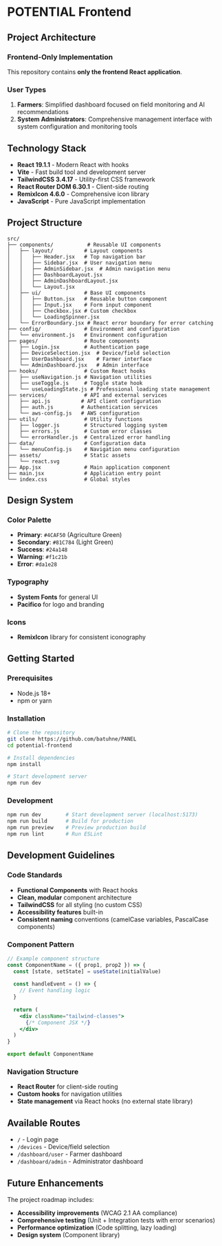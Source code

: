 # POTENTIAL Frontend

## Project Architecture

### **Frontend-Only Implementation**
This repository contains **only the frontend React application**. 

### **User Types**
1. **Farmers**: Simplified dashboard focused on field monitoring and AI recommendations
2. **System Administrators**: Comprehensive management interface with system configuration and monitoring tools

## Technology Stack

- **React 19.1.1** - Modern React with hooks
- **Vite** - Fast build tool and development server
- **TailwindCSS 3.4.17** - Utility-first CSS framework  
- **React Router DOM 6.30.1** - Client-side routing
- **RemixIcon 4.6.0** - Comprehensive icon library
- **JavaScript** - Pure JavaScript implementation

## Project Structure

```
src/
├── components/           # Reusable UI components
│   ├── layout/          # Layout components
│   │   ├── Header.jsx   # Top navigation bar
│   │   ├── Sidebar.jsx  # User navigation menu
│   │   ├── AdminSidebar.jsx  # Admin navigation menu
│   │   ├── DashboardLayout.jsx
│   │   ├── AdminDashboardLayout.jsx
│   │   └── Layout.jsx
│   ├── ui/              # Base UI components
│   │   ├── Button.jsx   # Reusable button component
│   │   ├── Input.jsx    # Form input component
│   │   ├── Checkbox.jsx # Custom checkbox
│   │   └── LoadingSpinner.jsx
│   └── ErrorBoundary.jsx # React error boundary for error catching
├── config/              # Environment and configuration
│   └── environment.js   # Environment configuration
├── pages/               # Route components
│   ├── Login.jsx        # Authentication page
│   ├── DeviceSelection.jsx  # Device/field selection
│   ├── UserDashboard.jsx    # Farmer interface
│   └── AdminDashboard.jsx   # Admin interface
├── hooks/               # Custom React hooks
│   ├── useNavigation.js # Navigation utilities
│   ├── useToggle.js     # Toggle state hook
│   └── useLoadingState.js # Professional loading state management
├── services/            # API and external services
│   ├── api.js          # API client configuration
│   ├── auth.js         # Authentication services
│   └── aws-config.js   # AWS configuration
├── utils/               # Utility functions
│   ├── logger.js        # Structured logging system
│   ├── errors.js        # Custom error classes
│   └── errorHandler.js  # Centralized error handling
├── data/                # Configuration data
│   └── menuConfig.js    # Navigation menu configuration
├── assets/              # Static assets
│   └── react.svg
├── App.jsx              # Main application component
├── main.jsx             # Application entry point
└── index.css            # Global styles
```

## Design System

### **Color Palette**
- **Primary**: `#4CAF50` (Agriculture Green)
- **Secondary**: `#81C784` (Light Green)
- **Success**: `#24a148`
- **Warning**: `#f1c21b`
- **Error**: `#da1e28`

### **Typography**
- **System Fonts** for general UI
- **Pacifico** for logo and branding

### **Icons**
- **RemixIcon** library for consistent iconography

## Getting Started

### **Prerequisites**
- Node.js 18+ 
- npm or yarn

### **Installation**
```bash
# Clone the repository
git clone https://github.com/batuhne/PANEL
cd potential-frontend

# Install dependencies
npm install

# Start development server
npm run dev
```

### **Development**
```bash
npm run dev        # Start development server (localhost:5173)
npm run build      # Build for production
npm run preview    # Preview production build
npm run lint       # Run ESLint
```

## Development Guidelines

### **Code Standards**
- **Functional Components** with React hooks
- **Clean, modular** component architecture
- **TailwindCSS** for all styling (no custom CSS)
- **Accessibility features** built-in
- **Consistent naming** conventions (camelCase variables, PascalCase components)

### **Component Pattern**
```jsx
// Example component structure
const ComponentName = ({ prop1, prop2 }) => {
  const [state, setState] = useState(initialValue)
  
  const handleEvent = () => {
    // Event handling logic
  }
  
  return (
    <div className="tailwind-classes">
      {/* Component JSX */}
    </div>
  )
}

export default ComponentName
```

### **Navigation Structure**
- **React Router** for client-side routing
- **Custom hooks** for navigation utilities
- **State management** via React hooks (no external state library)

## Available Routes

- `/` - Login page
- `/devices` - Device/field selection
- `/dashboard/user` - Farmer dashboard
- `/dashboard/admin` - Administrator dashboard

## Future Enhancements

The project roadmap includes:
- **Accessibility improvements** (WCAG 2.1 AA compliance)
- **Comprehensive testing** (Unit + Integration tests with error scenarios)
- **Performance optimization** (Code splitting, lazy loading)
- **Design system** (Component library)

